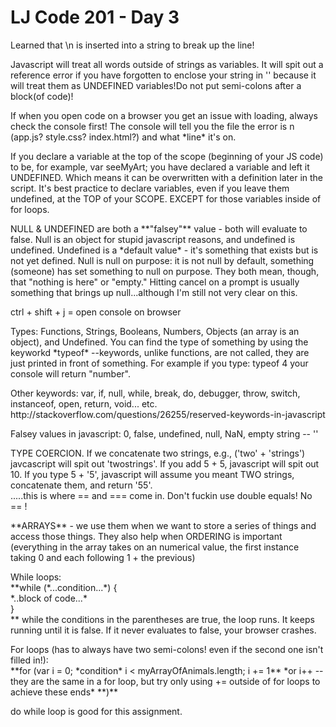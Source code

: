 # LJ Code 201 - Day 3

<p>Learned that \n is inserted into a string to break up the line!</p>

<p>Javascript will treat all words outside of strings as variables. It will spit out a reference error if you have forgotten to enclose your string in '' because it will treat them as UNDEFINED variables!</p.
<p>Do not put semi-colons after a block(of code)!</p>

<p>If when you open code on a browser you get an issue with loading, always check the console first! The console will tell you the file the error is n (app.js? style.css? index.html?) and what *line* it's on.</p>

<p>If you declare a variable at the top of the scope (beginning of your JS code) to be, for example, var seeMyArt; you have declared a variable and left it UNDEFINED. Which means it can be overwritten with a definition later in the script. It's best practice to declare variables, even if you leave them undefined, at the TOP of your SCOPE. EXCEPT for those variables inside of for loops.</p>

 <p>NULL & UNDEFINED are both a **"falsey"** value - both will evaluate to false. Null is an object for stupid javascript reasons, and undefined is undefined. Undefined is a *default value* - it's something that exists but is not yet defined. Null is null on purpose: it is not null by default, something (someone) has set something to null on purpose. They both mean, though, that "nothing is here" or "empty." Hitting cancel on a prompt is usually something that brings up null...although I'm still not very clear on this.</p>

<p>ctrl + shift + j = open console on browser</p>

<p>Types: Functions, Strings, Booleans, Numbers, Objects (an array is an object), and Undefined. You can find the type of something by using the keyworkd *typeof* --keywords, unlike functions, are not called, they are just printed in front of something. For example if you type:     typeof 4     your console will return "number".</p>

<p>Other keywords: var, if, null, while, break, do, debugger, throw, switch, instanceof, open, return, void... etc. http://stackoverflow.com/questions/26255/reserved-keywords-in-javascript</p>

<p>Falsey values in javascript: 0, false, undefined, null, NaN, empty string -- '' </p>

<p>TYPE COERCION. If we concatenate two strings, e.g., ('two' + 'strings') javcascript will spit out 'twostrings'. If you add 5 + 5, javascript will spit out 10. If you type 5 + '5', javascript will assume you meant TWO strings, concatenate them, and return '55'. <br />
.....this is where == and === come in. Don't fuckin use double equals! No ==  !</p>

<p>**ARRAYS** - we use them when we want to store a series of things and access those things. They also help when ORDERING is important (everything in the array takes on an numerical value, the first instance taking 0 and each following 1 + the previous)</p>

<p>While loops:<br />
      **while (*...condition...*) {  <br />
        *..block of code...* <br />
      } <br />**
  while the conditions in the parentheses are true, the loop runs. It keeps running until it is false. If it never evaluates to false, your browser crashes.</p>

<p>For loops (has to always have two semi-colons! even if the second one isn't filled in!): <br />
**for (var i = 0; *condition* i < myArrayOfAnimals.length; i += 1** *or i++ --they are the same in a for loop, but try only using += outside of for loops to achieve these ends* **)** <br />


do while loop is good for this assignment.
